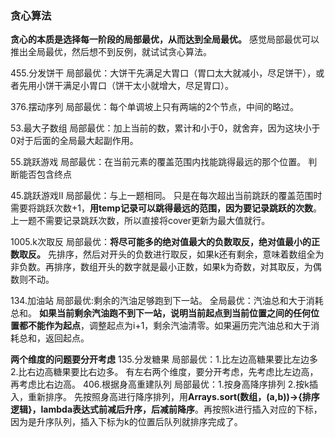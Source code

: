 ### 贪心算法
**贪心的本质是选择每一阶段的局部最优，从而达到全局最优。**
感觉局部最优可以推出全局最优，然后想不到反例，就试试贪心算法。

455.分发饼干 局部最优：大饼干先满足大胃口（胃口太大就减小，尽足饼干），或者先用小饼干满足小胃口（饼干太小就增大，尽足胃口）。

376.摆动序列 局部最优：每个单调坡上只有两端的2个节点，中间的略过。

53.最大子数组 局部最优：加上当前的数，累计和小于0，就舍弃，因为这块小于0对于后面的全局最大起副作用。

55.跳跃游戏 局部最优：在当前元素的覆盖范围内找能跳得最远的那个位置。 判断能否包含终点

45.跳跃游戏Ⅱ 局部最优：与上一题相同。 只是在每次超出当前跳跃的覆盖范围时需要将跳跃次数+1，**用temp记录可以跳得最远的范围，因为要记录跳跃的次数**。上一题不需要记录跳跃次数，所以直接将cover更新为最大值就行。

1005.k次取反 局部最优：**将尽可能多的绝对值最大的负数取反，绝对值最小的正数取反。** 先排序，然后对开头的负数进行取反，如果k还有剩余，意味着数组全为非负数。再排序，数组开头的数字就是最小正数，如果k为奇数，对其取反，为偶数则不动。

134.加油站  局部最优:剩余的汽油足够跑到下一站。 全局最优：汽油总和大于消耗总和。 **如果当前剩余汽油跑不到下一站，说明当前起点到当前位置之间的任何位置都不能作为起点**，调整起点为i+1，剩余汽油清零。如果遍历完汽油总和大于消耗总和，返回起点。

**两个维度的问题要分开考虑**
135.分发糖果  局部最优：1.比左边高糖果要比左边多 2.比右边高糖果要比右边多。 有左右两个维度，要分开考虑，先考虑比左边高，再考虑比右边高。
406.根据身高重建队列  局部最优：1.按身高降序排列 2.按k插入，重新排序。  先按照身高进行降序排列，用**Arrays.sort(数组，(a,b))->{排序逻辑}，lambda表达式前减后升序，后减前降序**。再按照k进行插入对应的下标，因为是升序队列，插入下标为k的位置后队列就排序完成了。